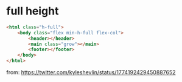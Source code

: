 # full height

```html
<html class="h-full">
    <body class="flex min-h-full flex-col">
        <header></header>
        <main class="grow"></main>
        <footer></footer>
    </body>
</html>
```

from: https://twitter.com/kyleshevlin/status/1774192429450887652
